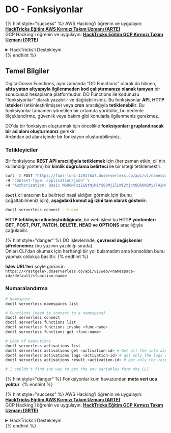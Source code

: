 # DO - Fonksiyonlar

{% hint style="success" %}
AWS Hacking'i öğrenin ve uygulayın: <img src="/.gitbook/assets/image.png" alt="" data-size="line">[**HackTricks Eğitim AWS Kırmızı Takım Uzmanı (ARTE)**](https://training.hacktricks.xyz/courses/arte)<img src="/.gitbook/assets/image.png" alt="" data-size="line">\
GCP Hacking'i öğrenin ve uygulayın: <img src="/.gitbook/assets/image (2).png" alt="" data-size="line">[**HackTricks Eğitim GCP Kırmızı Takım Uzmanı (GRTE)**<img src="/.gitbook/assets/image (2).png" alt="" data-size="line">](https://training.hacktricks.xyz/courses/grte)

<details>

<summary>HackTricks'i Destekleyin</summary>

* [**Abonelik planlarını**](https://github.com/sponsors/carlospolop) kontrol edin!
* 💬 [**Discord grubuna**](https://discord.gg/hRep4RUj7f) katılın veya [**telegram grubuna**](https://t.me/peass) katılın veya bizi **Twitter** 🐦 [**@hacktricks\_live**](https://twitter.com/hacktricks\_live)** takip edin.**
* **Hacking püf noktalarını paylaşarak PR'ler göndererek** [**HackTricks**](https://github.com/carlospolop/hacktricks) ve [**HackTricks Cloud**](https://github.com/carlospolop/hacktricks-cloud) github depolarına katkıda bulunun.

</details>
{% endhint %}

## Temel Bilgiler

DigitalOcean Functions, aynı zamanda "DO Functions" olarak da bilinen, **altta yatan altyapıyla ilgilenmeden kod çalıştırmanıza olanak tanıyan** bir sunucusuz hesaplama platformudur. DO Functions ile kodunuzu "fonksiyonlar" olarak yazabilir ve dağıtabilirsiniz. Bu fonksiyonlar **API**, **HTTP istekleri** (etkinleştirilmişse) veya **cron** aracılığıyla **tetiklenebilir**. Bu fonksiyonlar tamamen yönetilen bir ortamda yürütülür, bu nedenle ölçeklendirme, güvenlik veya bakım gibi konularla ilgilenmeniz gerekmez.

DO'da bir fonksiyon oluşturmak için öncelikle **fonksiyonları gruplandıracak bir ad alanı oluşturmanız** gerekir.\
Ardından ad alanı içinde bir fonksiyon oluşturabilirsiniz.

### Tetikleyiciler

Bir fonksiyonu **REST API aracılığıyla tetiklemek** için (her zaman etkin, cli'nin kullandığı yöntem) bir **kimlik doğrulama belirteci** ile bir isteği tetiklemektir:
```bash
curl -X POST "https://faas-lon1-129376a7.doserverless.co/api/v1/namespaces/fn-c100c012-65bf-4040-1230-2183764b7c23/actions/functionname?blocking=true&result=true" \
-H "Content-Type: application/json" \
-H "Authorization: Basic MGU0NTczZGQtNjNiYS00MjZlLWI2YjctODk0N2MyYTA2NGQ4OkhwVEllQ2t4djNZN2x6YjJiRmFGc1FERXBySVlWa1lEbUxtRE1aRTludXA1UUNlU2VpV0ZGNjNqWnVhYVdrTFg="
```
**`doctl`** cli aracının bu belirteci nasıl aldığını görmek için (bunu çoğaltabilmeniz için), **aşağıdaki komut ağ izini tam olarak gösterir:**
```bash
doctl serverless connect --trace
```
**HTTP tetikleyici etkinleştirildiğinde**, bir web işlevi bu **HTTP yöntemleri GET, POST, PUT, PATCH, DELETE, HEAD ve OPTIONS** aracılığıyla çağrılabilir.

{% hint style="danger" %}
DO işlevlerinde, **çevresel değişkenler şifrelenemez** (bu yazının yazıldığı sırada).\
Onları CLI'dan okumak için herhangi bir yol bulamadım ama konsoldan bunu yapmak oldukça basittir.
{% endhint %}

**İşlev URL'leri** şöyle görünür: `https://<rastgele>.doserverless.co/api/v1/web/<namespace-id>/default/<function-name>`

### Numaralandırma
```bash
# Namespace
doctl serverless namespaces list

# Functions (need to connect to a namespace)
doctl serverless connect
doctl serverless functions list
doctl serverless functions invoke <func-name>
doctl serverless functions get <func-name>

# Logs of executions
doctl serverless activations list
doctl serverless activations get <activation-id> # Get all the info about execution
doctl serverless activations logs <activation-id> # get only the logs of execution
doctl serverless activations result <activation-id> # get only the response result of execution

# I couldn't find any way to get the env variables form the CLI
```
{% hint style="danger" %}
Fonksiyonlar kum havuzundan **meta veri ucu yoktur**.&#x20;
{% endhint %}

{% hint style="success" %}
AWS Hacking'i öğrenin ve uygulayın:<img src="/.gitbook/assets/image.png" alt="" data-size="line">[**HackTricks Eğitim AWS Kırmızı Takım Uzmanı (ARTE)**](https://training.hacktricks.xyz/courses/arte)<img src="/.gitbook/assets/image.png" alt="" data-size="line">\
GCP Hacking'i öğrenin ve uygulayın: <img src="/.gitbook/assets/image (2).png" alt="" data-size="line">[**HackTricks Eğitim GCP Kırmızı Takım Uzmanı (GRTE)**<img src="/.gitbook/assets/image (2).png" alt="" data-size="line">](https://training.hacktricks.xyz/courses/grte)

<details>

<summary>HackTricks'i Destekleyin</summary>

* [**Abonelik planlarını**](https://github.com/sponsors/carlospolop) kontrol edin!
* 💬 [**Discord grubuna**](https://discord.gg/hRep4RUj7f) katılın veya [**telegram grubuna**](https://t.me/peass) katılın veya bizi **Twitter** 🐦 [**@hacktricks\_live**](https://twitter.com/hacktricks\_live)** takip edin.**
* **HackTricks** ve **HackTricks Cloud** github depolarına PR göndererek hacking püf noktalarını paylaşın.

</details>
{% endhint %}
